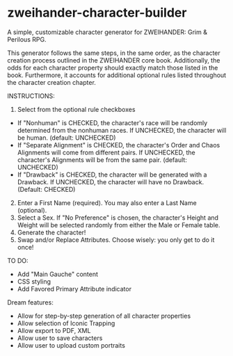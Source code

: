 # zweihander-character-builder
A simple, customizable character generator for ZWEIHANDER: Grim &amp; Perilous RPG.

This generator follows the same steps, in the same order, as the character creation process outlined in the ZWEIHANDER core book. Additionally, the odds for each character property should exactly match those listed in the book. Furthermore, it accounts for additional optional rules listed throughout the character creation chapter.

INSTRUCTIONS:
1. Select from the optional rule checkboxes
- If "Nonhuman" is CHECKED, the character's race will be randomly determined from the nonhuman races. If UNCHECKED, the character will be human. (default: UNCHECKED)
- If "Separate Alignment" is CHECKED, the character's Order and Chaos Alignments will come from different pairs. If UNCHECKED, the character's Alignments will be from the same pair. (default: UNCHECKED)
- If "Drawback" is CHECKED, the character will be generated with a Drawback. If UNCHECKED, the character will have no Drawback. (Default: CHECKED)
2. Enter a First Name (required). You may also enter a Last Name (optional).
3. Select a Sex. If "No Preference" is chosen, the character's Height and Weight will be selected randomly from either the Male or Female table.
4. Generate the character!
5. Swap and/or Replace Attributes. Choose wisely: you only get to do it once!

TO DO:
- Add "Main Gauche" content
- CSS styling
- Add Favored Primary Attribute indicator

Dream features:
- Allow for step-by-step generation of all character properties
- Allow selection of Iconic Trapping
- Allow export to PDF, XML
- Allow user to save characters
- Allow user to upload custom portraits
